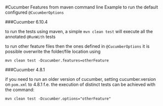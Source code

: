 
#Cucumber Features from maven command line Example
to run the default configured <code>@CucumberOptions</code>

###Cucumber 6.10.4

to run the tests using maven, a simple `mvn clean test` will execute all the annotated `@RunWith` tests

to run other feature files then the ones defined in `@CucumberOptions` it is possible overwrite the folder/file location using

`mvn clean test -Dcucumber.features=otherFeature`

###Cucumber 4.8.1

if you need to run an older version of cucumber, setting cucumber.version on `pom.xml` to 4.8.1 f.e. the execution of distinct tests can be achieved with the command:

`mvn clean test -Dcucumber.options="otherFeature"`

